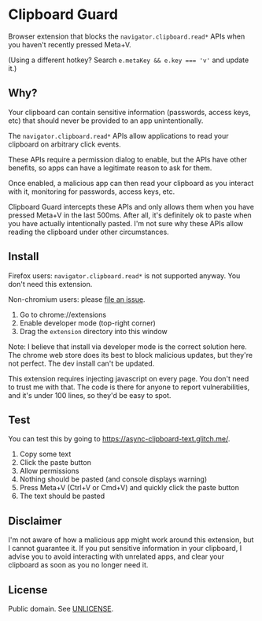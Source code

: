 # Clipboard Guard

Browser extension that blocks the `navigator.clipboard.read*` APIs when you
haven't recently pressed Meta+V.

(Using a different hotkey? Search `e.metaKey && e.key === 'v'` and update it.)

## Why?

Your clipboard can contain sensitive information (passwords, access keys, etc)
that should never be provided to an app unintentionally.

The `navigator.clipboard.read*` APIs allow applications to read your clipboard
on arbitrary click events.

These APIs require a permission dialog to enable, but the APIs have other
benefits, so apps can have a legitimate reason to ask for them.

Once enabled, a malicious app can then read your clipboard as you interact with
it, monitoring for passwords, access keys, etc.

Clipboard Guard intercepts these APIs and only allows them when you have pressed
Meta+V in the last 500ms. After all, it's definitely ok to paste when you have
actually intentionally pasted. I'm not sure why these APIs allow reading the
clipboard under other circumstances.

## Install

Firefox users: `navigator.clipboard.read*` is not supported anyway. You don't
need this extension.

Non-chromium users: please
[file an issue](https://github.com/voltrevo/clipboard-guard/issues/new).

1. Go to chrome://extensions
2. Enable developer mode (top-right corner)
3. Drag the `extension` directory into this window

Note: I believe that install via developer mode is the correct solution here.
The chrome web store does its best to block malicious updates, but they're not
perfect. The dev install can't be updated.

This extension requires injecting javascript on every page. You don't need to
trust me with that. The code is there for anyone to report vulnerabilities, and
it's under 100 lines, so they'd be easy to spot.

## Test

You can test this by going to https://async-clipboard-text.glitch.me/.

1. Copy some text
2. Click the paste button
3. Allow permissions
4. Nothing should be pasted (and console displays warning)
5. Press Meta+V (Ctrl+V or Cmd+V) and quickly click the paste button
6. The text should be pasted

## Disclaimer

I'm not aware of how a malicious app might work around this extension, but I
cannot guarantee it. If you put sensitive information in your clipboard, I
advise you to avoid interacting with unrelated apps, and clear your clipboard as
soon as you no longer need it.

## License

Public domain. See [UNLICENSE](./UNLICENSE).
